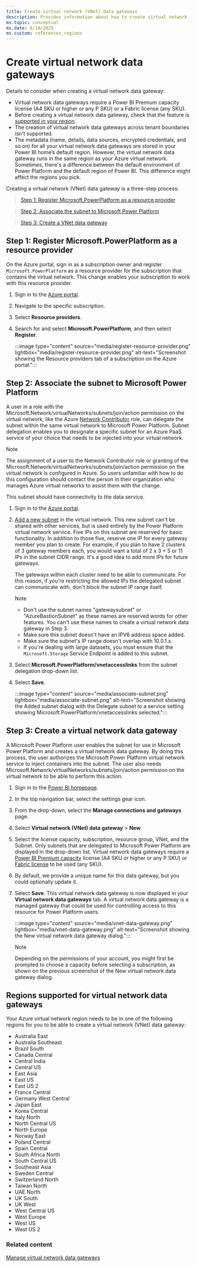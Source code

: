 ```yaml
---
title: Create virtual network (VNet) data gateways
description: Provides information about how to create virtual network (VNet) data gateways.
ms.topic: conceptual
ms.date: 6/10/2025
ms.custom: references_regions
---
```


# Create virtual network data gateways

Details to consider when creating a virtual network data gateway:
- Virtual network data gateways require a Power BI Premium capacity license (A4 SKU or higher or any P SKU) or a Fabric license (any SKU).
- Before creating a virtual network data gateway, check that the feature is [supported in your region](#regions-supported-for-virtual-network-data-gateways).
- The creation of virtual network data gateways across tenant boundaries isn't supported.
- The metadata (name, details, data sources, encrypted credentials, and so on) for all your virtual network data gateways are stored in your Power BI home’s default region. However, the virtual network data gateway runs in the same region as your Azure virtual network. Sometimes, there's a difference between the default environment of Power Platform and the default region of Power BI. This difference might affect the regions you pick.

Creating a virtual network (VNet) data gateway is a three-step process:

> [Step 1: Register Microsoft.PowerPlatform as a resource provider](#step-1-register-microsoftpowerplatform-as-a-resource-provider)

> [Step 2: Associate the subnet to Microsoft Power Platform](#step-2-associate-the-subnet-to-microsoft-power-platform)

> [Step 3: Create a VNet data gateway](#step-3-create-a-virtual-network-data-gateway)

## Step 1: Register Microsoft.PowerPlatform as a resource provider

On the Azure portal, sign in as a subscription owner and register `Microsoft.PowerPlatform` as a resource provider for the subscription that contains the virtual network. This change enables your subscription to work with this resource provider.

1. Sign in to the [Azure portal](https://portal.azure.com).

1. Navigate to the specific subscription.

1. Select **Resource providers**.

1. Search for and select **Microsoft.PowerPlatform**, and then select **Register**.

   :::image type="content" source="media/register-resource-provider.png" lightbox="media/register-resource-provider.png" alt-text="Screenshot showing the Resource providers tab of a subscription on the Azure portal.":::

## Step 2: Associate the subnet to Microsoft Power Platform

A user in a role with the Microsoft.Network/virtualNetworks/subnets/join/action permission on the virtual network, like the Azure [Network Contributor](/azure/role-based-access-control/built-in-roles#network-contributor) role, can delegate the subnet within the same virtual network to Microsoft Power Platform. Subnet delegation enables you to designate a specific subnet for an Azure PaaS service of your choice that needs to be injected into your virtual network.

> [!NOTE]
> The assignment of a user to the Network Contributor role or granting of the Microsoft.Network/virtualNetworks/subnets/join/action permission on the virtual network is configured in Azure. So users unfamiliar with how to do this configuration should contact the person in their organization who manages Azure virtual networks to assist them with the change.

This subnet should have connectivity to the data service.

1. Sign in to the [Azure portal](https://portal.azure.com).

1. [Add a new subnet](/azure/virtual-network/virtual-network-manage-subnet#add-a-subnet) in the virtual network. This new subnet can't be shared with other services, but is used entirely by the Power Platform virtual network service. Five IPs on this subnet are reserved for basic functionality. In addition to those five, reserve one IP for every gateway member you plan to create. For example, if you plan to have 2 clusters of 3 gateway members each, you would want a total of 2 x 3 + 5 or 11 IPs in the subnet CIDR range. It's a good idea to add more IPs for future gateways.

    The gateways within each cluster need to be able to communicate. For this reason, if you're restricting the allowed IPs the delegated subnet can communicate with, don't block the subnet IP range itself.

    > [!NOTE]
    >
    > - Don't use the subnet names "gatewaysubnet" or "AzureBastionSubnet" as these names are reserved words for other features. You can't use these names to create a virtual network data gateway in Step 3.
    > - Make sure this subnet doesn't have an IPV6 address space added.
    > - Make sure the subnet's IP range doesn't overlap with 10.0.1.x.
    > - If you're dealing with large datasets, you must ensure that the `Microsoft.Storage` Service Endpoint is added to this subnet.

1. Select **Microsoft.PowerPlatform/vnetaccesslinks** from the subnet delegation drop-down list.

1. Select **Save**.

   :::image type="content" source="media/associate-subnet.png" lightbox="media/associate-subnet.png" alt-text="Screenshot showing the Added subnet dialog with the Delegate subnet to a service setting showing Microsoft.PowerPlatform/vnetaccesslinks selected.":::

## Step 3: Create a virtual network data gateway

A Microsoft Power Platform user enables the subnet for use in Microsoft Power Platform and creates a virtual network data gateway. By doing this process, the user authorizes the Microsoft Power Platform virtual network service to inject containers into the subnet. The user also needs Microsoft.Network/virtualNetworks/subnets/join/action permission on the virtual network to be able to perform this action.

1. Sign in to the [Power BI homepage](https://app.powerbi.com).

1. In the top navigation bar, select the settings gear icon.

1. From the drop-down, select the **Manage connections and gateways** page.

1. Select **Virtual network (VNet) data gateway** > **New**.

1. Select the license capacity, subscription, resource group, VNet, and the Subnet. Only subnets that are delegated to Microsoft Power Platform are displayed in the drop-down list. Virtual network data gateways require a [Power BI Premium capacity](/power-bi/enterprise/service-premium-what-is) license (A4 SKU or higher or any P SKU) or [Fabric license](/fabric/enterprise/buy-subscription) to be used (any SKU).

1. By default, we provide a unique name for this data gateway, but you could optionally update it.

1. Select **Save**. This virtual network data gateway is now displayed in your **Virtual network data gateways** tab. A virtual network data gateway is a managed gateway that could be used for controlling access to this resource for Power Platform users.  

   :::image type="content" source="media/vnet-data-gateway.png" lightbox="media/vnet-data-gateway.png" alt-text="Screenshot showing the New virtual network data gateway dialog.":::

   > [!NOTE]
   > Depending on the permissions of your account, you might first be prompted to choose a capacity before selecting a subscription, as shown on the previous screenshot of the New virtual network data gateway dialog.

## Regions supported for virtual network data gateways

Your Azure virtual network region needs to be in one of the following regions for you to be able to create a virtual network (VNet) data gateway:

- Australia East
- Australia Southeast
- Brazil South
- Canada Central
- Central India
- Central US
- East Asia
- East US
- East US 2
- France Central
- Germany West Central
- Japan East
- Korea Central
- Italy North
- North Central US
- North Europe
- Norway East
- Poland Central
- Spain Central
- South Africa North
- South Central US
- Southeast Asia
- Sweden Central
- Switzerland North
- Taiwan North
- UAE North
- UK South
- UK West
- West Central US
- West Europe
- West US
- West US 2

### Related content

[Manage virtual network data gateways](manage-data-gateways.md)
